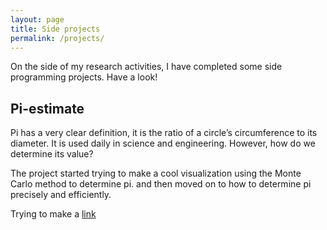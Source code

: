 ```yaml
---
layout: page
title: Side projects
permalink: /projects/
---
```


On the side of my research activities, I have completed some side programming projects. Have a look!

## Pi-estimate ##

Pi has a very clear definition, it is the ratio of a circle’s circumference to its diameter. It is used daily in science and engineering. However, how do we determine its value?

The project started trying to make a cool visualization using the Monte Carlo method to determine pi. and then moved on to how to determine pi precisely and efficiently.

Trying to make a [link](/projects/pi-estimate.html)
